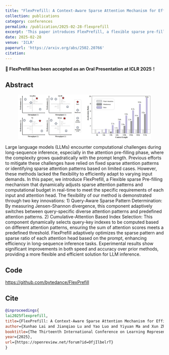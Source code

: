 ```yaml
---
title: "FlexPrefill: A Context-Aware Sparse Attention Mechanism for Efficient Long-Sequence Inference"
collection: publications
category: conferences
permalink: /publication/2025-02-28-flexprefill
excerpt: 'This paper introduces FlexPrefill, a flexible sparse pre-filling mechanism for large language models that dynamically adjusts attention patterns in real-time, improving speed and accuracy in long-sequence inference compared to prior sparse attention methods.'
date: 2025-02-28
venue: 'ICLR'
paperurl: 'https://arxiv.org/abs/2502.20766'
citation: 
---
```


**🎉 FlexPrefill has been accepted as an Oral Presentation at ICLR 2025！**

## Abstract

<figure>
  <img src="/images/flexprefill.jpg">
</figure>

Large language models (LLMs) encounter computational challenges during long-sequence inference, especially in the attention pre-filling phase, where the complexity grows quadratically with the prompt length. Previous efforts to mitigate these challenges have relied on fixed sparse attention patterns or identifying sparse attention patterns based on limited cases. However, these methods lacked the flexibility to efficiently adapt to varying input demands. In this paper, we introduce FlexPrefill, a Flexible sparse Pre-filling mechanism that dynamically adjusts sparse attention patterns and computational budget in real-time to meet the specific requirements of each input and attention head. The flexibility of our method is demonstrated through two key innovations: 1) Query-Aware Sparse Pattern Determination: By measuring Jensen-Shannon divergence, this component adaptively switches between query-specific diverse attention patterns and predefined attention patterns. 2) Cumulative-Attention Based Index Selection: This component dynamically selects query-key indexes to be computed based on different attention patterns, ensuring the sum of attention scores meets a predefined threshold. FlexPrefill adaptively optimizes the sparse pattern and sparse ratio of each attention head based on the prompt, enhancing efficiency in long-sequence inference tasks. Experimental results show significant improvements in both speed and accuracy over prior methods, providing a more flexible and efficient solution for LLM inference.

## Code

<https://github.com/bytedance/FlexPrefill>

## Cite

```bibtex
@inproceedings{
lai2025flexprefill,
title={FlexPrefill: A Context-Aware Sparse Attention Mechanism for Efficient Long-Sequence Inference},
author={Xunhao Lai and Jianqiao Lu and Yao Luo and Yiyuan Ma and Xun Zhou},
booktitle={The Thirteenth International Conference on Learning Representations},
year={2025},
url={https://openreview.net/forum?id=OfjIlbelrT}
}
```
